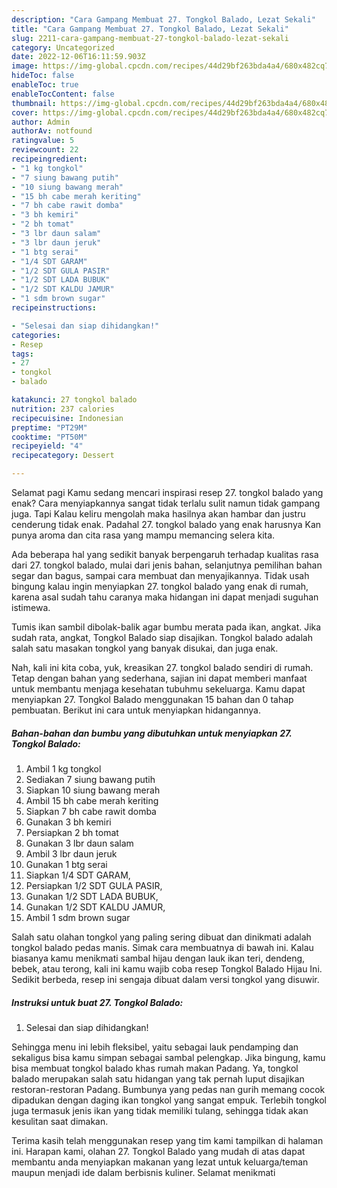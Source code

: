 ```yaml
---
description: "Cara Gampang Membuat 27. Tongkol Balado, Lezat Sekali"
title: "Cara Gampang Membuat 27. Tongkol Balado, Lezat Sekali"
slug: 2211-cara-gampang-membuat-27-tongkol-balado-lezat-sekali
category: Uncategorized
date: 2022-12-06T16:11:59.903Z
image: https://img-global.cpcdn.com/recipes/44d29bf263bda4a4/680x482cq70/27-tongkol-balado-foto-resep-utama.jpg
hideToc: false
enableToc: true
enableTocContent: false
thumbnail: https://img-global.cpcdn.com/recipes/44d29bf263bda4a4/680x482cq70/27-tongkol-balado-foto-resep-utama.jpg
cover: https://img-global.cpcdn.com/recipes/44d29bf263bda4a4/680x482cq70/27-tongkol-balado-foto-resep-utama.jpg
author: Admin
authorAv: notfound
ratingvalue: 5
reviewcount: 22
recipeingredient:
- "1 kg tongkol"
- "7 siung bawang putih"
- "10 siung bawang merah"
- "15 bh cabe merah keriting"
- "7 bh cabe rawit domba"
- "3 bh kemiri"
- "2 bh tomat"
- "3 lbr daun salam"
- "3 lbr daun jeruk"
- "1 btg serai"
- "1/4 SDT GARAM"
- "1/2 SDT GULA PASIR"
- "1/2 SDT LADA BUBUK"
- "1/2 SDT KALDU JAMUR"
- "1 sdm brown sugar"
recipeinstructions:

- "Selesai dan siap dihidangkan!"
categories:
- Resep
tags:
- 27
- tongkol
- balado

katakunci: 27 tongkol balado 
nutrition: 237 calories
recipecuisine: Indonesian
preptime: "PT29M"
cooktime: "PT50M"
recipeyield: "4"
recipecategory: Dessert

---
```



Selamat pagi Kamu sedang mencari inspirasi resep 27. tongkol balado yang enak? Cara menyiapkannya sangat tidak terlalu sulit namun tidak gampang juga. Tapi Kalau keliru mengolah maka hasilnya akan hambar dan justru cenderung tidak enak. Padahal 27. tongkol balado yang enak harusnya Kan punya aroma dan cita rasa yang mampu memancing selera kita.


Ada beberapa hal yang sedikit banyak berpengaruh terhadap kualitas rasa dari 27. tongkol balado, mulai dari jenis bahan, selanjutnya pemilihan bahan segar dan bagus, sampai cara membuat dan menyajikannya. Tidak usah bingung kalau ingin menyiapkan 27. tongkol balado yang enak di rumah, karena asal sudah tahu caranya maka hidangan ini dapat menjadi suguhan istimewa.

Tumis ikan sambil dibolak-balik agar bumbu merata pada ikan, angkat. Jika sudah rata, angkat, Tongkol Balado siap disajikan. Tongkol balado adalah salah satu masakan tongkol yang banyak disukai, dan juga enak.


Nah, kali ini kita coba, yuk, kreasikan 27. tongkol balado sendiri di rumah. Tetap dengan bahan yang sederhana, sajian ini dapat memberi manfaat untuk membantu menjaga kesehatan tubuhmu sekeluarga. Kamu dapat menyiapkan 27. Tongkol Balado menggunakan 15 bahan dan 0 tahap pembuatan. Berikut ini cara untuk menyiapkan hidangannya.

<!--inarticleads1-->

##### Bahan-bahan dan bumbu yang dibutuhkan untuk menyiapkan 27. Tongkol Balado:

1. Ambil 1 kg tongkol
1. Sediakan 7 siung bawang putih
1. Siapkan 10 siung bawang merah
1. Ambil 15 bh cabe merah keriting
1. Siapkan 7 bh cabe rawit domba
1. Gunakan 3 bh kemiri
1. Persiapkan 2 bh tomat
1. Gunakan 3 lbr daun salam
1. Ambil 3 lbr daun jeruk
1. Gunakan 1 btg serai
1. Siapkan 1/4 SDT GARAM,
1. Persiapkan 1/2 SDT GULA PASIR,
1. Gunakan 1/2 SDT LADA BUBUK,
1. Gunakan 1/2 SDT KALDU JAMUR,
1. Ambil 1 sdm brown sugar


Salah satu olahan tongkol yang paling sering dibuat dan dinikmati adalah tongkol balado pedas manis. Simak cara membuatnya di bawah ini. Kalau biasanya kamu menikmati sambal hijau dengan lauk ikan teri, dendeng, bebek, atau terong, kali ini kamu wajib coba resep Tongkol Balado Hijau Ini. Sedikit berbeda, resep ini sengaja dibuat dalam versi tongkol yang disuwir. 

<!--inarticleads2-->

##### Instruksi untuk buat 27. Tongkol Balado:


1. Selesai dan siap dihidangkan!

Sehingga menu ini lebih fleksibel, yaitu sebagai lauk pendamping dan sekaligus bisa kamu simpan sebagai sambal pelengkap. Jika bingung, kamu bisa membuat tongkol balado khas rumah makan Padang. Ya, tongkol balado merupakan salah satu hidangan yang tak pernah luput disajikan restoran-restoran Padang. Bumbunya yang pedas nan gurih memang cocok dipadukan dengan daging ikan tongkol yang sangat empuk. Terlebih tongkol juga termasuk jenis ikan yang tidak memiliki tulang, sehingga tidak akan kesulitan saat dimakan. 

Terima kasih telah menggunakan resep yang tim kami tampilkan di halaman ini. Harapan kami, olahan 27. Tongkol Balado yang mudah di atas dapat membantu anda menyiapkan makanan yang lezat untuk keluarga/teman maupun menjadi ide dalam berbisnis kuliner. Selamat menikmati
